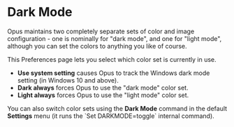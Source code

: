 # Dark Mode

Opus maintains two completely separate sets of color and image configuration - one is nominally for "dark mode", and one for "light mode", although you can set the colors to anything you like of course.

This Preferences page lets you select which color set is currently in use.

- **Use system setting** causes Opus to track the Windows dark mode setting (in Windows 10 and above).
- **Dark always** forces Opus to use the "dark mode" color set.
- **Light always** forces Opus to use the "light mode" color set.

You can also switch color sets using the **Dark Mode** command in the default **Settings** menu (it runs the \`Set DARKMODE=toggle\` internal command).
